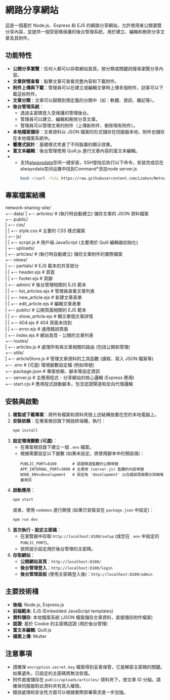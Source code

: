 # 網路分享網站

這是一個基於 Node.js、Express 和 EJS 的網路分享網站，允許使用者公開瀏覽分享內容，並提供一個受密碼保護的後台管理系統，用於建立、編輯和刪除分享文章及其附件。

## 功能特性

* **公開分享瀏覽**：任何人都可以存取網站首頁，按分類或關鍵詞搜尋瀏覽分享內容。
* **文章詳情查看**：點擊文章可查看完整內容和下載附件。
* **附件上傳與下載**：管理員可以在建立或編輯文章時上傳多個附件，訪客可以下載這些附件。
* **文章分類**：文章可以歸類到預定義的分類中（如：軟體、資訊、雜記等）。
* **後台管理系統**：
    * 透過主密碼登入受保護的管理後台。
    * 管理員可以建立、編輯和刪除分享文章。
    * 管理員可以管理文章的附件（上傳新附件、刪除現有附件）。
* **本地檔案儲存**：文章資料以 JSON 檔案的形式儲存在伺服器本地，附件也儲存在本地檔案系統中。
* **響應式設計**：基礎樣式考慮了不同裝置的顯示效果。
* **富文本編輯**：後台管理使用 Quill.js 進行文章內容的富文本編輯。
* - 支持[alwaysdata](https://www.alwaysdata.com/en/)空间一键安装，SSH登陆后执行以下命令，安装完成后在alwaysdata空间设置中找到Command*添加node server.js
     ```bash
     bash <(curl -fsSL https://raw.githubusercontent.com/Limkon/Netnotes/master/setup.sh)
     ```

## 專案檔案結構

network-sharing-site/  
+-- data/
|   +-- articles/         # (執行時自動建立) 儲存文章的 JSON 資料檔案   
+-- public/  
|   +-- css/  
|   |   +-- style.css     # 主要的 CSS 樣式檔案  
|   +-- js/  
|   |   +-- script.js     # 用戶端 JavaScript (主要用於 Quill 編輯器初始化)  
|   +-- uploads/   
|       +-- articles/     # (執行時自動建立) 儲存文章附件的實際檔案   
+-- views/    
|   +-- partials/         # EJS 範本的共享部分   
|   |   +-- header.ejs    # 頁首   
|   |   +-- footer.ejs    # 頁腳   
|   +-- admin/            # 後台管理相關的 EJS 範本   
|   |   +-- list_articles.ejs   # 管理員查看文章列表   
|   |   +-- new_article.ejs     # 新建文章表單   
|   |   +-- edit_article.ejs    # 編輯文章表單   
|   +-- public/           # 公開頁面相關的 EJS 範本   
|   |   +-- show_article.ejs    # 顯示單個文章詳情   
|   |   +-- 404.ejs             # 404 頁面未找到   
|   |   +-- error.ejs           # 通用錯誤頁面   
|   +-- index.ejs           # 網站首頁 - 公開的文章列表   
+-- routes/   
|   +-- articles.js       # 處理所有與文章相關的路由 (包括公開和管理)   
+-- utils/   
|   +-- articleStore.js   # 管理文章資料的工具函數 (讀取、寫入 JSON 檔案等)   
+-- .env                    # (可選) 環境變數設定檔 (例如埠號)   
+-- package.json            # 專案依賴、腳本等設定資訊   
+-- server.js               # 主應用程式 - 分享網站的核心邏輯 (Express 應用)   
+-- start.cjs               # 應用程式啟動腳本，包含認證閘道和反向代理邏輯   



## 安裝與啟動

1.  **複製或下載專案**：將所有檔案和資料夾按上述結構放置在您的本地電腦上。
2.  **安裝依賴**：在專案根目錄下開啟終端機，執行：
    ```bash
    npm install
    ```
3.  **設定環境變數 (可選)**：
    * 在專案根目錄下建立一個 `.env` 檔案。
    * 根據需要設定以下變數 (如果未設定，將使用腳本中的預設值)：
        ```
        PUBLIC_PORT=8100       # 認證閘道監聽的公開埠號
        APP_INTERNAL_PORT=3000 # 主應用 (server.js) 監聽的內部埠號
        NODE_ENV=development   # 設定為 'development' 以在錯誤頁面顯示詳細堆疊資訊
        ```
4.  **啟動應用**：
    ```bash
    npm start
    ```
    或者，使用 `nodemon` 進行開發 (如果已安裝並在 `package.json` 中設定)：
    ```bash
    npm run dev
    ```
5.  **首次執行 - 設定主密碼**：
    * 在瀏覽器中存取 `http://localhost:8100/setup` (或您在 `.env` 中設定的 `PUBLIC_PORT`)。
    * 依照提示設定用於後台管理的主密碼。
6.  **存取網站**：
    * **公開網站首頁**：`http://localhost:8100/`
    * **後台管理登入**：`http://localhost:8100/login`
    * **後台管理面板** (使用主密碼登入後)：`http://localhost:8100/admin`

## 主要技術棧

* **後端**: Node.js, Express.js
* **前端範本**: EJS (Embedded JavaScript templates)
* **資料儲存**: 本地檔案系統 (JSON 檔案儲存文章資料，直接儲存附件檔案)
* **認證**: 基於 Cookie 的主密碼認證 (用於後台管理)
* **富文本編輯**: Quill.js
* **檔案上傳**: Multer

## 注意事項

* 請確保 `encryption.secret.key` 檔案得到妥善保管，它是解密主密碼的關鍵。如果遺失，已設定的主密碼將無法恢復。
* 附件直接儲存在 `public/uploads/articles/` 資料夾下，按文章 ID 分組。請確保伺服器對此資料夾有寫入權限。
* 錯誤處理和安全性方面可以根據實際部署需求進一步加強。
